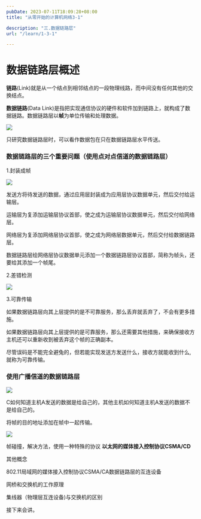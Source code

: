```yaml
---
pubDate: 2023-07-11T18:09:28+08:00
title: "从零开始的计算机网络3-1"

description: "三.数据链路层"
url: "/learn/1-3-1"

---
```


# 数据链路层概述

**链路**(Link)就是从一个结点到相邻结点的一段物理线路，而中间没有任何其他的交换结点。

**数据链路**(Data Link)是指把实现通信协议的硬件和软件加到链路上，就构成了数据链路。数据链路层以**帧**为单位传输和处理数据。

![](https://img.0pt.im/computernet/3-1/3-1-1.png)

只研究数据链路层时，可以看作数据包在只在数据链路层水平传送。

### 数据链路层的三个重要问题（使用点对点信道的数据链路层）

1.封装成帧

![](https://img.0pt.im/computernet/3-1/3-1-2.png)

发送方将待发送的数据，通过应用层封装成为应用层协议数据单元，然后交付给运输层。

运输层为复添加运输层协议首部，使之成为运输层协议数据单元，然后交付给网络层。

网络层为复添加网络层协议首部，使之成为网络层数据单元，然后交付给数据链路层。

数据链路层绘网络层协议数据单元添加一个数据链路层协议首部，简称为帧头，还要给其添加一个帧尾。

2.差错检测

![](https://img.0pt.im/computernet/3-1/3-1-3.png)

3.可靠传输

如果数据链路层向其上层提供的是不可靠服务，那么丢弃就丢弃了，不会有更多措施。

如果数据链路层向其上层提供的是可靠服务，那么还需要其他措施，来确保接收方主机还可以重新收到被丢弃这个帧的正确副本。

尽管误码是不能完全避兔的，但若能实现发送方发送什么，接收方就能收到什么,就称为可靠传输。

### 使用广播信道的数据链路层

![](https://img.0pt.im/computernet/3-1/3-1-4.png)

C如何知道主机A发送的数据是给自己的，其他主机如何知道主机A发送的数据不是给自己的。

将帧的目的地址添加在帧中一起传输。

![](https://img.0pt.im/computernet/3-1/3-1-5.png)

帧碰撞，解决方法，使用一种特殊的协议  **以太网的媒体接入控制协议CSMA/CD**

其他概念

802.11局域网的媒体接入控制协议CSMA/CA数据链路层的互连设备

网桥和交换机的工作原理

集线器（物理层互连设备)与交换机的区别

接下来会讲。
